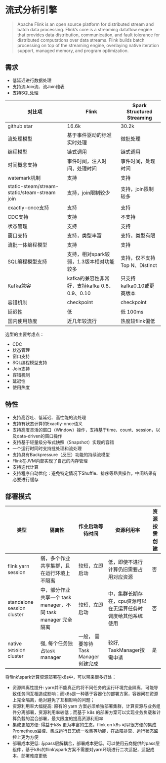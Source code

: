 # 流式分析引擎

> Apache Flink is an open source platform for distributed stream and batch data processing. Flink’s core is a streaming dataflow engine that provides data distribution, communication, and fault tolerance for distributed computations over data streams. Flink builds batch processing on top of the streaming engine, overlaying native iteration support, managed memory, and program optimization.

## 需求

- 低延迟进行数据处理
- 支持流Join流、流Join维表
- 支持SQL处理

| 对比项                                       | Flink                                         | Spark Structured Streaming    |
| -------------------------------------------- | --------------------------------------------- | ----------------------------- |
| github star                                  | 16.6k                                         | 30.2k                         |
| 流处理模型                                   | 基于事件驱动的标准实时处理                    | 微批处理                      |
| 编程模型                                     | 链式调用                                      | 链式调用                      |
| 时间概念支持                                 | 事件时间，注入时间，处理时间                  | 事件时间，处理时间            |
| watemark机制                                 | 支持                                          | 支持                          |
| static-steam/stream-static/steam-stream join | 支持，join限制较少                            | 支持，join限制较多            |
| exactly-once支持                             | 支持                                          | 支持                          |
| CDC支持                                      | 支持                                          | 不支持                        |
| 状态管理                                     | 支持                                          | 支持                          |
| 窗口支持                                     | 支持，类型丰富                                | 支持，类型有限                |
| 流批一体编程模型                             | 支持                                          | 支持                          |
| SQL编程模型支持                              | 支持，相对spark较弱，1.3版本相对功能较多      | 支持，仅不支持Top N、Distinct |
| Kafka兼容                                    | kafka的兼容性非常好，支持kafka 0.8、0.9、0.10 | 只支持kafka0.10或更高版本     |
| 容错机制                                     | checkpoint                                    | checkpoint                    |
| 延迟性                                       | 低                                            | 低 100ms                      |
| 国内使用热度                                 | 近几年较流行                                  | 热度较flink偏低               |

选型的主要考虑点：

- CDC
- 状态管理
- 窗口支持
- SQL编程模型支持
- Join支持
- 容错机制
- 延迟性
- 使用热度


## 特性

- 支持高吞吐、低延迟、高性能的流处理
- 支持有状态计算的Exactly-once语义
- 支持高度灵活的窗口（Window）操作，支持基于time、count、session，以及data-driven的窗口操作
- 支持基于轻量级分布式快照（Snapshot）实现的容错
- 一个运行时同时支持批处理和流处理
- 支持具有Backpressure（反压）功能的持续流模型
- Flink在JVM内部实现了自己的内存管理
- 支持迭代计算
- 支持程序自动优化：避免特定情况下Shuffle、排序等昂贵操作，中间结果有必要进行缓存

## 部署模式

| 类型                       | 隔离性                                                        | 作业启动等待时间                    | 资源利用率                                                    | 资源按需创建 |
| -------------------------- | ------------------------------------------------------------- | ----------------------------------- | ------------------------------------------------------------- | ------------ |
| flink yarn session         | 弱，多个作业共享集群，且在运行环境上不隔离                    | 较短，立即启动                      | 低，即使不进行计算仍旧需要占用对应资源                        | 否           |
| standalone session cluster | 中，部分作业共享一个 task manager，不同 task manager 完全隔离 | 较短，立即启动                      | 中，集群长期存在，cpu资源可以在无运算任务时调度给其他系统使用 | 否           |
| native session cluster     | 强, 每个任务独占task manager                                  | 一般， 需要等待Task Manager创建完成 | 较好, TaskManager按需申请                                     | 是           |

将flink\spark计算资源部署在k8s中，可以带来很多好处：

- 资源隔离性提升: yarn并不能真正的将不同任务的运行环境完全隔离，可能导致任务间互相造成影响；而k8s是一种基于容器化的部署方案，容器间在资源上完全隔离，绝对避免了互相影响的问题；
- 资源利用率大幅提高: 原有的 yarn 方案必须单独部署集群，计算资源与业务组件分离部署，资源利用率较低；而基于 k8s 的部署方案可以实现业务负载和计算负载的混合部署，最大限度的提高资源利用率
- 集成更加方便: 得益于k8s 更为丰富的生态，flink on k8s 可以很方便的集成Prometheus监控、集成运行日志统一收集等功能，在故障排查、运行状态监控上更为方便
- 部署成本更低: 与pass层解耦合，部署成本更低。可以使用云商提供的pass层组件，基于k8s的flink\spark方案不需要对yarn环境进行二次适配，适配成本、部署难度更低